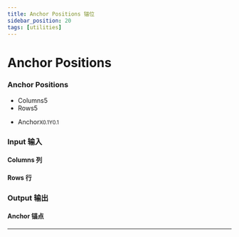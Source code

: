 ```yaml
---
title: Anchor Positions 锚位
sidebar_position: 20
tags: [utilities]
---
```


# Anchor Positions

<div className="patch-container">
    <div className="patch processor">
        <h3>Anchor Positions</h3>
        <ul className="inputs">
            <li>Columns<span>5</span></li>
            <li>Rows<span>5</span></li>
        </ul>
        <ul className="outputs">
            <li>Anchor<small>X<span>0.1</span>Y<span>0.1</span></small></li>    
        </ul>
    </div>
</div>

<div className="port-descriptions">
<div className="inputs">

### Input 输入

#### Columns 列

#### Rows 行


</div>
<div className="outputs">

### Output 输出

#### Anchor  锚点


</div>
</div>



------
